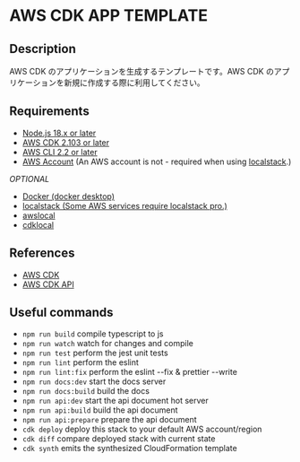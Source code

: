 # AWS CDK APP TEMPLATE

## Description
AWS CDK のアプリケーションを生成するテンプレートです。AWS CDK のアプリケーションを新規に作成する際に利用してください。


## Requirements
- [Node.js 18.x or later](https://nodejs.org/)
- [AWS CDK 2.103 or later](https://aws.amazon.com/cdk/)
- [AWS CLI 2.2 or later](https://aws.amazon.com/cli/)
- [AWS Account](https://aws.amazon.com/account/) (An AWS account is not - required when using [localstack](https://localstack.cloud/).)


*OPTIONAL*
- [Docker (docker desktop)](https://www.docker.com/products/docker-desktop)
- [localstack (Some AWS services require localstack pro.)](https://localstack.cloud/)
- [awslocal](https://github.com/localstack/awscli-local)
- [cdklocal](https://github.com/localstack/aws-cdk-local)

## References
- [AWS CDK](https://docs.aws.amazon.com/cdk/latest/guide/home.html)
- [AWS CDK API](https://docs.aws.amazon.com/cdk/api/latest/docs/aws-construct-library.html)


## Useful commands

- `npm run build` compile typescript to js
- `npm run watch` watch for changes and compile
- `npm run test` perform the jest unit tests
- `npm run lint` perform the eslint
- `npm run lint:fix` perform the eslint --fix & prettier --write
- `npm run docs:dev` start the docs server
- `npm run docs:build` build the docs
- `npm run api:dev` start the api document hot server
- `npm run api:build` build the api document
- `npm run api:prepare` prepare the api document
- `cdk deploy` deploy this stack to your default AWS account/region
- `cdk diff` compare deployed stack with current state
- `cdk synth` emits the synthesized CloudFormation template

